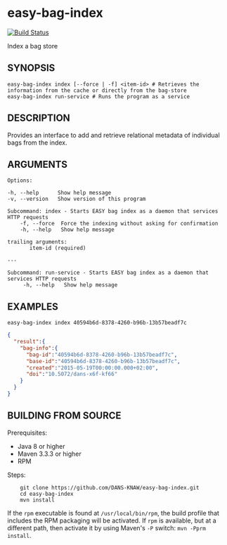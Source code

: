 easy-bag-index
==============
[![Build Status](https://travis-ci.org/DANS-KNAW/easy-bag-index.png?branch=master)](https://travis-ci.org/DANS-KNAW/easy-bag-index)

Index a bag store

SYNOPSIS
--------

    easy-bag-index index [--force | -f] <item-id> # Retrieves the information from the cache or directly from the bag-store
    easy-bag-index run-service # Runs the program as a service

DESCRIPTION
-----------
Provides an interface to add and retrieve relational metadata of individual bags from the index.

ARGUMENTS
---------

    Options:

    -h, --help      Show help message
    -v, --version   Show version of this program

    Subcommand: index - Starts EASY bag index as a daemon that services HTTP requests
        -f, --force  Force the indexing without asking for confirmation
        -h, --help   Show help message

    trailing arguments:
           item-id (required)

    ---

    Subcommand: run-service - Starts EASY bag index as a daemon that services HTTP requests
         -h, --help   Show help message

EXAMPLES
--------

```jshelllanguage
easy-bag-index index 40594b6d-8378-4260-b96b-13b57beadf7c
```

```json
{
  "result":{
    "bag-info":{
      "bag-id":"40594b6d-8378-4260-b96b-13b57beadf7c",
      "base-id":"40594b6d-8378-4260-b96b-13b57beadf7c",
      "created":"2015-05-19T00:00:00.000+02:00",
      "doi":"10.5072/dans-x6f-kf66"
    }
  }
}

```

BUILDING FROM SOURCE
--------------------

Prerequisites:

* Java 8 or higher
* Maven 3.3.3 or higher
* RPM

Steps:

        git clone https://github.com/DANS-KNAW/easy-bag-index.git
        cd easy-bag-index
        mvn install

If the `rpm` executable is found at `/usr/local/bin/rpm`, the build profile that includes the RPM
packaging will be activated. If `rpm` is available, but at a different path, then activate it by using
Maven's `-P` switch: `mvn -Pprm install`.
